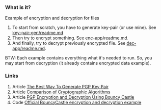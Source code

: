 ### What is it?

Example of encryption and decryption for files

1. To start from scratch, you have to generate key-pair (or use mine). See [key-pair-gen/readme.md](key-pair-gen/readme.md)
2. Then try to encrypt something. See [enc-app/readme.md](enc-app/readme.md).
3. And finally, try to decrypt previously encrypted file. See [dec-app/readme.md](dec-app/readme.md).

BTW: Each example contains everything what it's needed to run. 
So, you may start from decryption (it already contains encrypted data example).  

### Links

1. Article [The Best Way To Generate PGP Key Pair](https://www.encryptionconsulting.com/how-to-generate-pgp-key-pair/)
2. Article [Comparison of Cryptographic Algorithms](https://www.gpgfrontend.bktus.com/extra/algorithms-comparison/) 
3. Article [PGP Encryption and Decryption Using Bouncy Castle](https://www.baeldung.com/java-bouncy-castle-pgp-encryption)
4. Code [Official BouncyCastle encryption and decryption example](https://github.com/bcgit/bc-java/blob/main/pg/src/main/java/org/bouncycastle/openpgp/examples/PBEFileProcessor.java)
